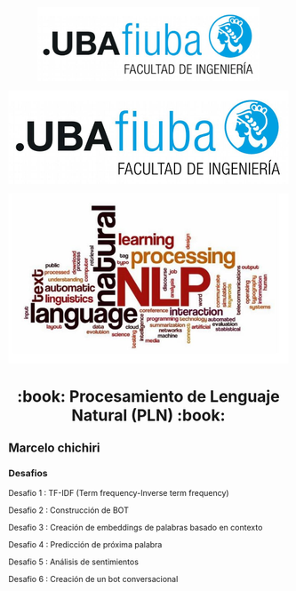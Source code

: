 

  
 <p align="center"><a target="_blank" rel="noopener noreferrer"><img width="400" src="https://github.com/mfchich/PLN/blob/main/imagenes/logoFIUBA.jpg" ></a></p>
 
![logoFIUBA.jpg](https://github.com/mfchich/PLN/blob/main/imagenes/logoFIUBA.jpg "")


![PLN.JPG](https://github.com/mfchich/PLN/blob/main/imagenes/PLN.JPG "")

<p align="center">
  <h1 align="center">:book: Procesamiento de Lenguaje Natural (PLN) :book:</h1>
</p>

## Marcelo chichiri

### Desafios 
Desafio 1 : TF-IDF (Term frequency-Inverse term frequency)

Desafio 2 : Construcción de BOT

Desafio 3 : Creación de embeddings de palabras basado en contexto

Desafio 4 : Predicción de próxima palabra

Desafio 5 : Análisis de sentimientos 

Desafio 6 : Creación de un bot conversacional


